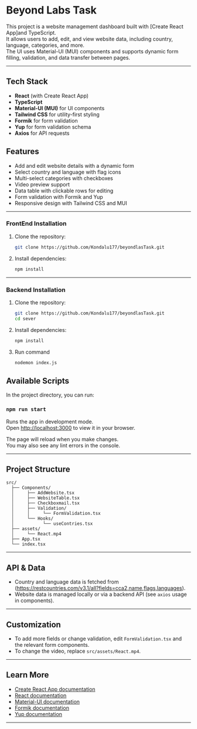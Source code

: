# Beyond Labs Task

This project is a website management dashboard built with [Create React App]and TypeScript.  
It allows users to add, edit, and view website data, including country, language, categories, and more.  
The UI uses Material-UI (MUI) components and supports dynamic form filling, validation, and data transfer between pages.

---

## Tech Stack

- **React** (with Create React App)
- **TypeScript**
- **Material-UI (MUI)** for UI components
- **Tailwind CSS** for utility-first styling
- **Formik** for form validation
- **Yup** for form validation schema
- **Axios** for API requests

## Features

- Add and edit website details with a dynamic form
- Select country and language with flag icons
- Multi-select categories with checkboxes
- Video preview support
- Data table with clickable rows for editing
- Form validation with Formik and Yup
- Responsive design with Tailwind CSS and MUI

---

### FrontEnd Installation

1. Clone the repository:

   ```bash
   git clone https://github.com/Kondalu177/beyondlasTask.git

   ```

2. Install dependencies:
   ```bash
   npm install
   ```

---

### Backend Installation

1. Clone the repository:

   ```bash
   git clone https://github.com/Kondalu177/beyondlasTask.git
   cd sever
   ```

2. Install dependencies:
   ```bash
   npm install
   ```
3. Run command
   ```bash
   nodemon index.js
   ```

## Available Scripts

In the project directory, you can run:

### `npm run start`

Runs the app in development mode.  
Open [http://localhost:3000](http://localhost:3000) to view it in your browser.

The page will reload when you make changes.  
You may also see any lint errors in the console.

---

## Project Structure

```
src/
  ├── Components/
  │     ├── AddWebsite.tsx
  │     ├── WebsiteTable.tsx
  │     ├── Checkboxmail.tsx
  │     ├── Validation/
  │     │     └── FormValidation.tsx
  │     └── Hooks/
  │           └── useContries.tsx
  ├── assets/
  │     └── React.mp4
  ├── App.tsx
  └── index.tsx
```

---

## API & Data

- Country and language data is fetched from (https://restcountries.com/v3.1/all?fields=cca2,name,flags,languages).
- Website data is managed locally or via a backend API (see `axios` usage in components).

---

## Customization

- To add more fields or change validation, edit `FormValidation.tsx` and the relevant form components.
- To change the video, replace `src/assets/React.mp4`.

---

## Learn More

- [Create React App documentation](https://facebook.github.io/create-react-app/docs/getting-started)
- [React documentation](https://reactjs.org/)
- [Material-UI documentation](https://mui.com/)
- [Formik documentation](https://formik.org/)
- [Yup documentation](https://github.com/jquense/yup)

---

